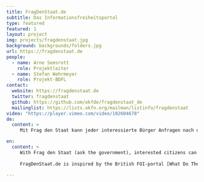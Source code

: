 ```yaml
---
title: FragDenStaat.de
subtitle: Das Informationsfreiheitsportal
type: featured
featured: 1
layout: project
img: projects/fragdenstaat.jpg
background: backgrounds/folders.jpg
url: https://fragdenstaat.de
people:
  - name: Arne Semsrott
    role: Projektleiter
  - name: Stefan Wehrmeyer
    role: Projekt-BDFL
contact:
  website: https://fragdenstaat.de
  twitter: fragdenstaat
  github: https://github.com/okfde/fragdenstaat_de
  mailinglist: https://lists.okfn.org/mailman/listinfo/fragdenstaat
video: "https://player.vimeo.com/video/102604678"
de:
  content: >
     Mit Frag den Staat kann jeder interessierte Bürger Anfragen nach den Informationsgesetzen (Informationsfreiheitsgesetz des Bundes, Umweltinformationsgesetz und Verbraucherinformationsgesetz) stellen. Fragen und Antworten werden auf dieser Seite öffentlich und transparent dokumentiert. Ziel ist es, durch die transparente Abbildung des ganzen Prozesses das Thema Informationsfreiheit insgesamt zu stärken. Vorbild für FragDenStaat.de ist das britische Informationsfreiheitsportal [What Do They Know]( https://www.whatdotheyknow.com/).

en:
  content: >
     With Frag den Staat (ask the government), interested citizens can request information from a variety of public sector organisations by making a Freedom of Information (FOI) request. On the project's website, the requests, their current state, as well as the responses are transparently documented and published. With its work, Frag den Staat wants to empower citizens and hopes to further strengthen FOI as a concept. 
     
     FragDenStaat.de is inspired by the British FOI-portal [What Do They Know]( https://www.whatdotheyknow.com/) and is cooperating with other FOI portals around the world.

---
```

